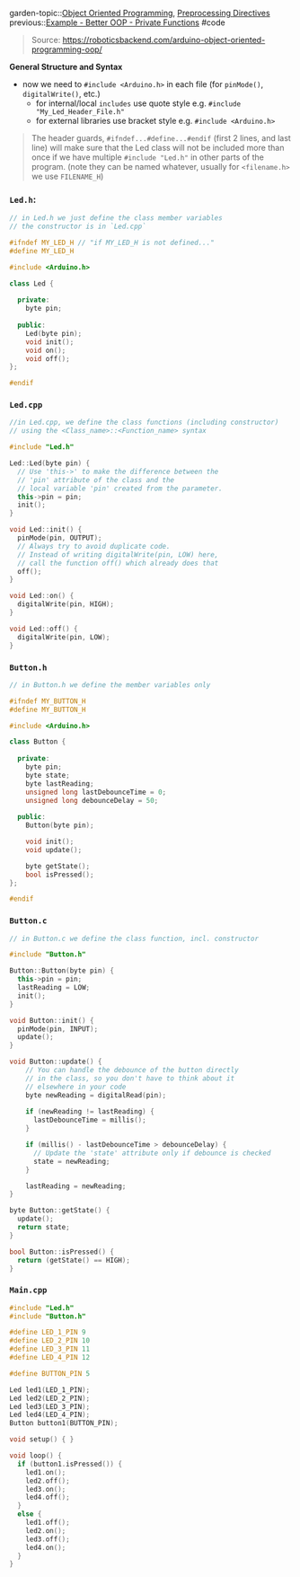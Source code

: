 garden-topic::[Object Oriented Programming](Object%20Oriented%20Programming.md), [Preprocessing Directives](Preprocessing%20Directives.md)
previous::[Example - Better OOP - Private Functions](Example%20-%20Better%20OOP%20-%20Private%20Functions.md)
#code

> Source: https://roboticsbackend.com/arduino-object-oriented-programming-oop/

**General Structure and Syntax**
- now we need to `#include <Arduino.h>` in each file (for `pinMode()`, `digitalWrite()`, etc.)
	- for internal/local `includes` use quote style e.g. `#include "My_Led_Header_File.h"`
	- for external libraries use bracket style e.g. `#include <Arduino.h>`

> The header guards, `#ifndef...#define...#endif` (first 2 lines, and last line) will make sure that the Led class will not be included more than once if we have multiple `#include "Led.h"` in other parts of the program. (note they can be named whatever, usually for `<filename.h>` we use `FILENAME_H`)

### `Led.h`:
```cpp
// in Led.h we just define the class member variables
// the constructor is in `Led.cpp`

#ifndef MY_LED_H // "if MY_LED_H is not defined..."
#define MY_LED_H

#include <Arduino.h>

class Led {
  
  private:
    byte pin;
    
  public:
    Led(byte pin);
    void init();
    void on();
    void off();
};

#endif
```

### `Led.cpp`
```cpp
//in Led.cpp, we define the class functions (including constructor) 
// using the <Class_name>::<Function_name> syntax

#include "Led.h"

Led::Led(byte pin) {
  // Use 'this->' to make the difference between the
  // 'pin' attribute of the class and the 
  // local variable 'pin' created from the parameter.
  this->pin = pin;
  init();
}

void Led::init() {
  pinMode(pin, OUTPUT);
  // Always try to avoid duplicate code.
  // Instead of writing digitalWrite(pin, LOW) here,
  // call the function off() which already does that
  off();
}

void Led::on() {
  digitalWrite(pin, HIGH);
}

void Led::off() {
  digitalWrite(pin, LOW);
}
```

### `Button.h`
```cpp
// in Button.h we define the member variables only

#ifndef MY_BUTTON_H
#define MY_BUTTON_H

#include <Arduino.h>

class Button {
  
  private:
    byte pin;
    byte state;
    byte lastReading;
    unsigned long lastDebounceTime = 0;
    unsigned long debounceDelay = 50;
    
  public:
    Button(byte pin);

    void init();
    void update();

    byte getState();
    bool isPressed();
};

#endif
```

### `Button.c`
```cpp
// in Button.c we define the class function, incl. constructor

#include "Button.h"

Button::Button(byte pin) {
  this->pin = pin;
  lastReading = LOW;
  init();
}

void Button::init() {
  pinMode(pin, INPUT);
  update();
}

void Button::update() {
    // You can handle the debounce of the button directly
    // in the class, so you don't have to think about it
    // elsewhere in your code
    byte newReading = digitalRead(pin);
    
    if (newReading != lastReading) {
      lastDebounceTime = millis();
    }

    if (millis() - lastDebounceTime > debounceDelay) {
      // Update the 'state' attribute only if debounce is checked
      state = newReading;
    }

    lastReading = newReading;
}

byte Button::getState() {
  update();
  return state;
}

bool Button::isPressed() {
  return (getState() == HIGH);
}
```

### `Main.cpp`
```cpp
#include "Led.h"
#include "Button.h"

#define LED_1_PIN 9
#define LED_2_PIN 10
#define LED_3_PIN 11
#define LED_4_PIN 12

#define BUTTON_PIN 5

Led led1(LED_1_PIN);
Led led2(LED_2_PIN);
Led led3(LED_3_PIN);
Led led4(LED_4_PIN);
Button button1(BUTTON_PIN);

void setup() { }

void loop() {
  if (button1.isPressed()) {
    led1.on();
    led2.off();
    led3.on();
    led4.off();
  }
  else {
    led1.off();
    led2.on();
    led3.off();
    led4.on();
  }
}
```
